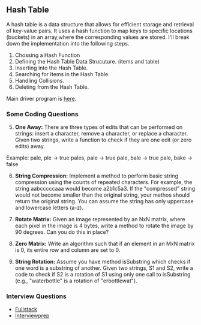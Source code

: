 ## Hash Table

A hash table is a data structure that allows for efficient storage and retrieval of key-value pairs. It uses a hash function to map keys to specific locations (buckets) in an array,where the corresponding values are stored. I'll break down the implementation into the following steps.

1. Chossing a Hash Function
2. Defining the Hash Table Data Strucuture. (items and table)
3. Inserting into the Hash Table.
4. Searching for Items in the Hash Table.
5. Handling Collisions.
6. Deleting from the Hash Table.

Main driver program is [here](main.cpp).

### Some Coding Questions

<!-- 1. **Is Unique:** Implement an algorithm to determine if a string has all unique characters. What if you cannot use additional data structures?

2. **Check Permutation:** Given two strings, write a method to decide if one is a permutation of the other.

3. **URLify:** Write a method to replace all spaces in a string with '%20'. You may assume that the string has sufficient space at the end to hold the additional characters, and that you are given the "true" length of the string.

Example:
Input: "Mr John Smith "
Output: "Mr%20John%20Smith" -->

<!-- 4. **Palindrome Permutation:** Given a string, write a function to check if it is a permutation of a palindrome. A palindrome is a word or phrase that is the same in forwards and backwards. A permutation is a rearrangement of letter. The palindrome does not need to be limited to just dictonary words.

Example:
Input: Tact Coa
Output: True (permutations: "taco cat", "atco cta", etc.) -->

5. **One Away:** There are three types of edits that can be performed on strings: insert a character, remove a character, or replace a character. Given two strings, write a function to check if they are one edit (or zero edits) away.

Example:
pale, ple -> true
pales, pale -> true
pale, bale -> true
pale, bake -> false

6. **String Compression:** Implement a method to perform basic string compression using the counts of repeated characters. For example, the string aabcccccaaa would become a2b1c5a3. If the "compressed" string would not become smaller than the original string, your methos should return the original string. You can assume the string has only uppercase and lowercase letters (a-z).

7. **Rotate Matrix:** Given an image represented by an NxN matrix, where each pixel in the image is 4 bytes, write a method to rotate the image by 90 degrees. Can you do this in place?

8. **Zero Matrix:** Write an algorithm such that if an element in an MxN matrix is 0, its entire row and column are set to 0.

9. **String Rotation:** Assume you have method isSubstring which checks if one word is a substring of another. Given two strings, S1 and S2, write a code to check if S2 is a rotation of S1 using only one call to isSubstring (e.g., "waterbottle" is a rotation of "erbottlewat").

### Interview Questions

- [Fullstack](https://www.fullstack.cafe/blog/hash-tables-interview-questions)
- [Interviewprep](https://interviewprep.org/hash-table-interview-questions/#:~:text=Top%2025%20Hash%20Table%20Interview%20Questions%20and%20Answers,a%20language%20of%20your%20choice%3F%20...%20More%20items)
